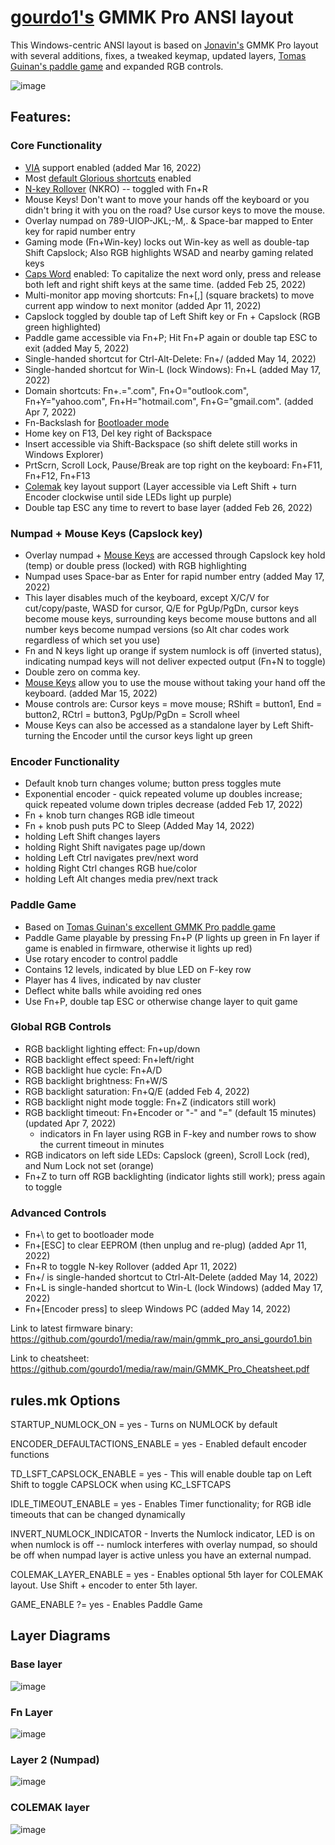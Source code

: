 # [gourdo1's](mailto:gourdo1@outlook.com) GMMK Pro ANSI layout

This Windows-centric ANSI layout is based on [Jonavin's](https://github.com/qmk/qmk_firmware/tree/master/keyboards/gmmk/pro/ansi/keymaps/jonavin) GMMK Pro layout with several additions, fixes, a tweaked keymap, updated layers, [Tomas Guinan's paddle game](https://github.com/qmk/qmk_firmware/tree/master/keyboards/gmmk/pro/ansi/keymaps/paddlegame) and expanded RGB controls.

![image](https://raw.githubusercontent.com/gourdo1/media/main/susuwatari.jpg)

## Features:

### Core Functionality

* [VIA](https://www.caniusevia.com/) support enabled (added Mar 16, 2022)
* Most [default Glorious shortcuts](https://cdn.shopify.com/s/files/1/0549/2681/files/GMMK_Pro_User_Guide.pdf) enabled
* [N-key Rollover](https://en.wikipedia.org/wiki/Rollover_\(keyboard\)#n-key_rollover) (NKRO) -- toggled with Fn+R
* Mouse Keys! Don't want to move your hands off the keyboard or you didn't bring it with you on the road? Use cursor keys to move the mouse.
* Overlay numpad on 789-UIOP-JKL;-M,. & Space-bar mapped to Enter key for rapid number entry
* Gaming mode (Fn+Win-key) locks out Win-key as well as double-tap Shift Capslock; Also RGB highlights WSAD and nearby gaming related keys
* [Caps Word](https://getreuer.info/posts/keyboards/caps-word/index.html) enabled: To capitalize the next word only, press and release both left and right shift keys at the same time. (added Feb 25, 2022)
* Multi-monitor app moving shortcuts: Fn+[,] (square brackets) to move current app window to next monitor (added Apr 11, 2022)
* Capslock toggled by double tap of Left Shift key or Fn + Capslock (RGB green highlighted)
* Paddle game accessible via Fn+P; Hit Fn+P again or double tap ESC to exit (added May 5, 2022)
* Single-handed shortcut for Ctrl-Alt-Delete: Fn+/ (added May 14, 2022)
* Single-handed shortcut for Win-L (lock Windows): Fn+L (added May 17, 2022)
* Domain shortcuts: Fn+.=".com", Fn+O="outlook.com", Fn+Y="yahoo.com", Fn+H="hotmail.com", Fn+G="gmail.com". (added Apr 7, 2022)
* Fn-Backslash for [Bootloader mode](https://github.com/qmk/qmk_firmware/blob/master/docs/newbs_flashing.md)
* Home key on F13, Del key right of Backspace
* Insert accessible via Shift-Backspace (so shift delete still works in Windows Explorer)
* PrtScrn, Scroll Lock, Pause/Break are top right on the keyboard: Fn+F11, Fn+F12, Fn+F13
* [Colemak](https://colemak.com/) key layout support (Layer accessible via Left Shift + turn Encoder clockwise until side LEDs light up purple)
* Double tap ESC any time to revert to base layer (added Feb 26, 2022)

### Numpad + Mouse Keys (Capslock key)

* Overlay numpad + [Mouse Keys](https://github.com/qmk/qmk_firmware/blob/master/docs/feature_mouse_keys.md) are accessed through Capslock key hold (temp) or double press (locked) with RGB highlighting
* Numpad uses Space-bar as Enter for rapid number entry (added May 17, 2022)
* This layer disables much of the keyboard, except X/C/V for cut/copy/paste, WASD for cursor, Q/E for PgUp/PgDn, cursor keys become mouse keys, surrounding keys become mouse buttons and all number keys become numpad versions (so Alt char codes work regardless of which set you use)
* Fn and N keys light up orange if system numlock is off (inverted status), indicating numpad keys will not deliver expected output (Fn+N to toggle)
* Double zero on comma key.
* [Mouse Keys](https://github.com/qmk/qmk_firmware/blob/master/docs/feature_mouse_keys.md) allow you to use the mouse without taking your hand off the keyboard. (added Mar 15, 2022)
* Mouse controls are: Cursor keys = move mouse; RShift = button1, End = button2, RCtrl = button3, PgUp/PgDn = Scroll wheel
* Mouse Keys can also be accessed as a standalone layer by Left Shift-turning the Encoder until the cursor keys light up green

### Encoder Functionality

* Default knob turn changes volume; button press toggles mute
* Exponential encoder - quick repeated volume up doubles increase; quick repeated volume down triples decrease (added Feb 17, 2022)
* Fn + knob turn changes RGB idle timeout
* Fn + knob push puts PC to Sleep (Added May 14, 2022)
* holding Left Shift changes layers
* holding Right Shift navigates page up/down
* holding Left Ctrl navigates prev/next word
* holding Right Ctrl changes RGB hue/color
* holding Left Alt changes media prev/next track

### Paddle Game

* Based on [Tomas Guinan's excellent GMMK Pro paddle game](https://github.com/qmk/qmk_firmware/tree/master/keyboards/gmmk/pro/ansi/keymaps/paddlegame)
* Paddle Game playable by pressing Fn+P (P lights up green in Fn layer if game is enabled in firmware, otherwise it lights up red)
* Use rotary encoder to control paddle
* Contains 12 levels, indicated by blue LED on F-key row
* Player has 4 lives, indicated by nav cluster
* Deflect white balls while avoiding red ones
* Use Fn+P, double tap ESC or otherwise change layer to quit game

### Global RGB Controls

* RGB backlight lighting effect: Fn+up/down
* RGB backlight effect speed: Fn+left/right
* RGB backlight hue cycle: Fn+A/D
* RGB backlight brightness: Fn+W/S
* RGB backlight saturation: Fn+Q/E (added Feb 4, 2022)
* RGB backlight night mode toggle: Fn+Z (indicators still work)
* RGB backlight timeout: Fn+Encoder or "-" and "=" (default 15 minutes) (updated Apr 7, 2022)
    * indicators in Fn layer using RGB in F-key and number rows to show the current timeout in minutes
* RGB indicators on left side LEDs: Capslock (green), Scroll Lock (red), and Num Lock not set (orange) 
* Fn+Z to turn off RGB backlighting (indicator lights still work); press again to toggle

### Advanced Controls

* Fn+\ to get to bootloader mode
* Fn+[ESC] to clear EEPROM (then unplug and re-plug) (added Apr 11, 2022)
* Fn+R to toggle N-key Rollover (added Apr 11, 2022)
* Fn+/ is single-handed shortcut to Ctrl-Alt-Delete (added May 14, 2022)
* Fn+L is single-handed shortcut to Win-L (lock Windows) (added May 17, 2022)
* Fn+[Encoder press] to sleep Windows PC (added May 14, 2022)

Link to latest firmware binary: https://github.com/gourdo1/media/raw/main/gmmk_pro_ansi_gourdo1.bin

Link to cheatsheet: https://github.com/gourdo1/media/raw/main/GMMK_Pro_Cheatsheet.pdf


## rules.mk Options

STARTUP_NUMLOCK_ON = yes             - Turns on NUMLOCK by default

ENCODER_DEFAULTACTIONS_ENABLE = yes  - Enabled default encoder functions

TD_LSFT_CAPSLOCK_ENABLE = yes        - This will enable double tap on Left Shift to toggle CAPSLOCK when using KC_LSFTCAPS

IDLE_TIMEOUT_ENABLE = yes            - Enables Timer functionality; for RGB idle timeouts that can be changed dynamically

INVERT_NUMLOCK_INDICATOR             - Inverts the Numlock indicator, LED is on when numlock is off -- numlock interferes with overlay numpad, so should  be off when numpad layer is active unless you have an external numpad.

COLEMAK_LAYER_ENABLE = yes           - Enables optional 5th layer for COLEMAK layout. Use Shift + encoder to enter 5th layer.

GAME_ENABLE ?= yes                   - Enables Paddle Game

## Layer Diagrams
### Base layer
![image](https://raw.githubusercontent.com/gourdo1/media/main/base.png)

### Fn Layer
![image](https://raw.githubusercontent.com/gourdo1/media/main/fn1.png)

### Layer 2 (Numpad)
![image](https://raw.githubusercontent.com/gourdo1/media/main/numpad.png)

### COLEMAK layer
![image](https://user-images.githubusercontent.com/71780717/131235050-980d2f54-2d23-4ae8-a83f-9fcdbe60d6cb.png)
